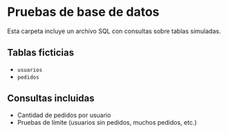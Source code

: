 # Pruebas de base de datos

Esta carpeta incluye un archivo SQL con consultas sobre tablas simuladas.

## Tablas ficticias
- `usuarios`
- `pedidos`

## Consultas incluidas
- Cantidad de pedidos por usuario
- Pruebas de límite (usuarios sin pedidos, muchos pedidos, etc.)
